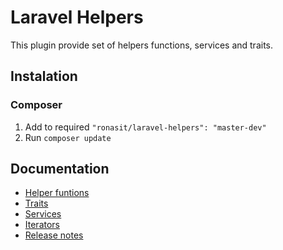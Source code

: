 # Laravel Helpers 

This plugin provide set of helpers functions, services and traits. 

## Instalation

### Composer
 1. Add to required `"ronasit/laravel-helpers": "master-dev"`
 1. Run `composer update`

## Documentation
 - [Helper funtions](./documentation/helpers.md)
 - [Traits](./documentation/traits.md)
 - [Services](./documentation/services.md)
 - [Iterators](./documentation/iterators.md)
 - [Release notes](./documentation/releases.md)